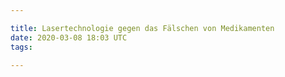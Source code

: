 ```yaml
---

title: Lasertechnologie gegen das Fälschen von Medikamenten
date: 2020-03-08 18:03 UTC
tags: 

---
```




